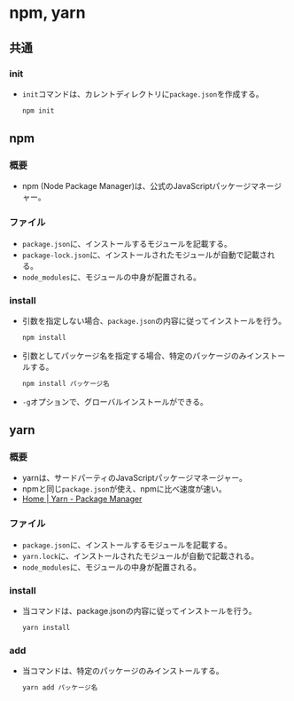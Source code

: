 # npm, yarn

## 共通

### init

- `init`コマンドは、カレントディレクトリに`package.json`を作成する。

  ```bash
  npm init
  ```

## npm

### 概要

- npm (Node Package Manager)は、公式のJavaScriptパッケージマネージャー。

### ファイル

- `package.json`に、インストールするモジュールを記載する。
- `package-lock.json`に、インストールされたモジュールが自動で記載される。
- `node_modules`に、モジュールの中身が配置される。

### install

- 引数を指定しない場合、`package.json`の内容に従ってインストールを行う。

  ```bash
  npm install
  ```

- 引数としてパッケージ名を指定する場合、特定のパッケージのみインストールする。

  ```bash
  npm install パッケージ名
  ```

- `-g`オプションで、グローバルインストールができる。

## yarn

### 概要

- yarnは、サードパーティのJavaScriptパッケージマネージャー。
- npmと同じ`package.json`が使え、npmに比べ速度が速い。
- [Home | Yarn - Package Manager](https://yarnpkg.com)

### ファイル

- `package.json`に、インストールするモジュールを記載する。
- `yarn.lock`に、インストールされたモジュールが自動で記載される。
- `node_modules`に、モジュールの中身が配置される。

### install

- 当コマンドは、package.jsonの内容に従ってインストールを行う。

  ```bash
  yarn install
  ```

### add

- 当コマンドは、特定のパッケージのみインストールする。

  ```bash
  yarn add パッケージ名
  ```

